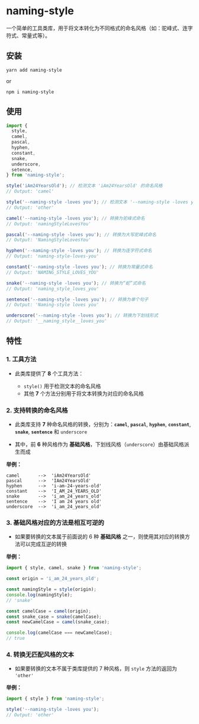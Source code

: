 # naming-style

一个简单的工具类库，用于将文本转化为不同格式的命名风格（如：驼峰式、连字符式、常量式等）。

## 安装

```
yarn add naming-style
```

or

```
npm i naming-style
```

## 使用

```js
import {
  style,
  camel,
  pascal,
  hyphen,
  constant,
  snake,
  underscore,
  setence,
} from 'naming-style';

style('iAm24YearsOld'); // 检测文本 'iAm24YearsOld' 的命名风格
// Output: 'camel'

style('--naming-style -loves you'); // 检测文本 '--naming-style -loves you' 的命名风格
// Output: 'other'

camel('--naming-style -loves you'); // 转换为驼峰式命名
// Output: 'namingStyleLovesYou'

pascal('--naming-style -loves you'); // 转换为大写驼峰式命名
// Output: 'NamingStyleLovesYou'

hyphen('--naming-style -loves you'); // 转换为连字符式命名
// Output: 'naming-style-loves-you'

constant('--naming-style -loves you'); // 转换为常量式命名
// Output: 'NAMING_STYLE_LOVES_YOU'

snake('--naming-style -loves you'); // 转换为“蛇”式命名
// Output: 'naming_style_loves_you'

sentence('--naming-style -loves you'); // 转换为单个句子
// Output: 'Naming-style loves you'

underscore('--naming-style -loves you'); // 转换为下划线形式
// Output: '__naming_style__loves_you'
```

## 特性

### 1. 工具方法

* 此类库提供了 **8** 个工具方法：

  * `style()` 用于检测文本的命名风格
  * 其他 **7** 个方法分别用于将文本转换为对应的命名风格

### 2. 支持转换的命名风格

* 此类库支持 **7** 种命名风格的转换，分别为：**`camel`**, **`pascal`**, **`hyphen`**, **`constant`**, **`snake`**, **`sentence`** 和 `underscore`

* 其中，前 **6** 种风格作为 **基础风格**，下划线风格（`underscore`）由基础风格派生而成

**举例：**

```
camel       -->  'iAm24YearsOld'
pascal      -->  'IAm24YearsOld'
hyphen      -->  'i-am-24-years-old'
constant    -->  'I_AM_24_YEARS_OLD'
snake       -->  'i_am_24_years_old'
sentence    -->  'I am 24 years old'
underscore  -->  'i_am_24_years_old'
```

### 3. 基础风格对应的方法是相互可逆的

* 如果要转换的文本属于前面说的 6 种 **基础风格** 之一，则使用其对应的转换方法可以完成互逆的转换

**举例：**

```js
import { style, camel, snake } from 'naming-style';

const origin = 'i_am_24_years_old';

const namingStyle = style(origin);
console.log(namingStyle);
// 'snake'

const camelCase = camel(origin);
const snake_case = snake(camelCase);
const newCamelCase = camel(snake_case);

console.log(camelCase === newCamelCase);
// true
```

### 4. 转换无匹配风格的文本

* 如果要转换的文本不属于类库提供的 7 种风格，则 `style` 方法的返回为 `'other'`

**举例：**

```js
import { style } from 'naming-style';

style('--naming-style -loves you');
// Output: 'other'
```
